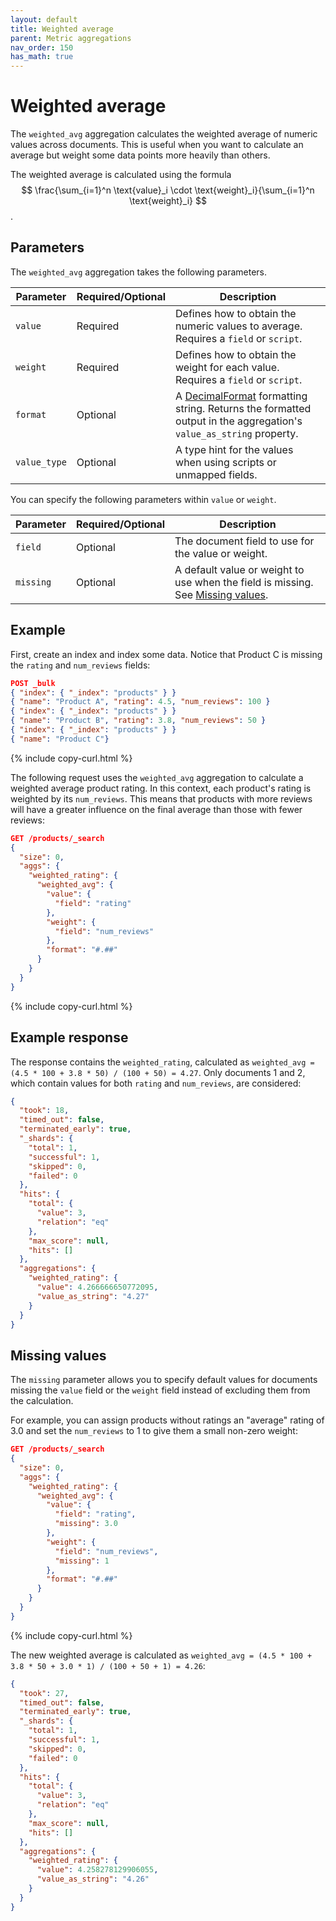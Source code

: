```yaml
---
layout: default
title: Weighted average
parent: Metric aggregations
nav_order: 150
has_math: true
---
```


# Weighted average

The `weighted_avg` aggregation calculates the weighted average of numeric values across documents. This is useful when you want to calculate an average but weight some data points more heavily than others.

The weighted average is calculated using the formula $$ \frac{\sum_{i=1}^n \text{value}_i \cdot \text{weight}_i}{\sum_{i=1}^n \text{weight}_i} $$.

## Parameters

The `weighted_avg` aggregation takes the following parameters.

| Parameter     | Required/Optional  | Description |
|---------------|----------|-------------|
| `value`       | Required      | Defines how to obtain the numeric values to average. Requires a `field` or `script`. |
| `weight`      | Required      | Defines how to obtain the weight for each value. Requires a `field` or `script`. |
| `format`      | Optional       | A [DecimalFormat](https://docs.oracle.com/en/java/javase/11/docs/api/java.base/java/text/DecimalFormat.html) formatting string. Returns the formatted output in the aggregation's `value_as_string` property. |
| `value_type`  | Optional       | A type hint for the values when using scripts or unmapped fields. |

You can specify the following parameters within `value` or `weight`.

| Parameter  | Required/Optional |  Description |
|------------|----------|-------------|
| `field`    | Optional | The document field to use for the value or weight. |
| `missing`  | Optional | A default value or weight to use when the field is missing. See [Missing values](#missing-values).|


## Example

First, create an index and index some data. Notice that Product C is missing the `rating` and `num_reviews` fields:

```json
POST _bulk
{ "index": { "_index": "products" } }
{ "name": "Product A", "rating": 4.5, "num_reviews": 100 }
{ "index": { "_index": "products" } }
{ "name": "Product B", "rating": 3.8, "num_reviews": 50 }
{ "index": { "_index": "products" } }
{ "name": "Product C"}
```
{% include copy-curl.html %}

The following request uses the `weighted_avg` aggregation to calculate a weighted average product rating. In this context, each product's rating is weighted by its `num_reviews`. This means that products with more reviews will have a greater influence on the final average than those with fewer reviews:

```json
GET /products/_search
{
  "size": 0,
  "aggs": {
    "weighted_rating": {
      "weighted_avg": {
        "value": {
          "field": "rating"
        },
        "weight": {
          "field": "num_reviews"
        },
        "format": "#.##"
      }
    }
  }
}
```
{% include copy-curl.html %}

## Example response

The response contains the `weighted_rating`, calculated as `weighted_avg = (4.5 * 100 + 3.8 * 50) / (100 + 50) = 4.27`. Only documents 1 and 2, which contain values for both `rating` and `num_reviews`, are considered:

```json
{
  "took": 18,
  "timed_out": false,
  "terminated_early": true,
  "_shards": {
    "total": 1,
    "successful": 1,
    "skipped": 0,
    "failed": 0
  },
  "hits": {
    "total": {
      "value": 3,
      "relation": "eq"
    },
    "max_score": null,
    "hits": []
  },
  "aggregations": {
    "weighted_rating": {
      "value": 4.266666650772095,
      "value_as_string": "4.27"
    }
  }
}
```

## Missing values

The `missing` parameter allows you to specify default values for documents missing the `value` field or the `weight` field instead of excluding them from the calculation.

For example, you can assign products without ratings an "average" rating of 3.0 and set the `num_reviews` to 1 to give them a small non-zero weight:

```json
GET /products/_search
{
  "size": 0,
  "aggs": {
    "weighted_rating": {
      "weighted_avg": {
        "value": {
          "field": "rating",
          "missing": 3.0
        },
        "weight": {
          "field": "num_reviews",
          "missing": 1
        },
        "format": "#.##"
      }
    }
  }
}
```
{% include copy-curl.html %}

The new weighted average is calculated as `weighted_avg = (4.5 * 100 + 3.8 * 50 + 3.0 * 1) / (100 + 50 + 1) = 4.26`:

```json
{
  "took": 27,
  "timed_out": false,
  "terminated_early": true,
  "_shards": {
    "total": 1,
    "successful": 1,
    "skipped": 0,
    "failed": 0
  },
  "hits": {
    "total": {
      "value": 3,
      "relation": "eq"
    },
    "max_score": null,
    "hits": []
  },
  "aggregations": {
    "weighted_rating": {
      "value": 4.258278129906055,
      "value_as_string": "4.26"
    }
  }
}
```